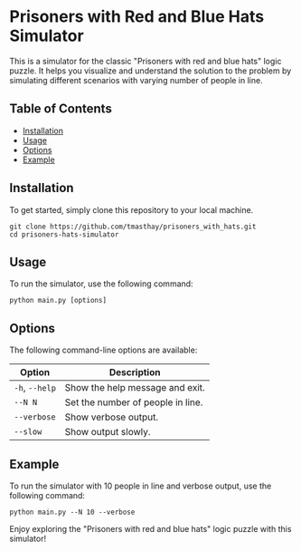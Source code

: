# Prisoners with Red and Blue Hats Simulator

This is a simulator for the classic "Prisoners with red and blue hats" logic puzzle. It helps you visualize and understand the solution to the problem by simulating different scenarios with varying number of people in line.

## Table of Contents
- [Installation](#installation)
- [Usage](#usage)
- [Options](#options)
- [Example](#example)

## Installation
To get started, simply clone this repository to your local machine.

```
git clone https://github.com/tmasthay/prisoners_with_hats.git
cd prisoners-hats-simulator
```

## Usage
To run the simulator, use the following command:

```
python main.py [options]
```

## Options
The following command-line options are available:

| Option   | Description                       |
|----------|-----------------------------------|
| `-h`, `--help`   | Show the help message and exit. |
| `--N N`  | Set the number of people in line. |
| `--verbose` | Show verbose output.          |
| `--slow` | Show output slowly.             |

## Example
To run the simulator with 10 people in line and verbose output, use the following command:

```
python main.py --N 10 --verbose
```

Enjoy exploring the "Prisoners with red and blue hats" logic puzzle with this simulator!
